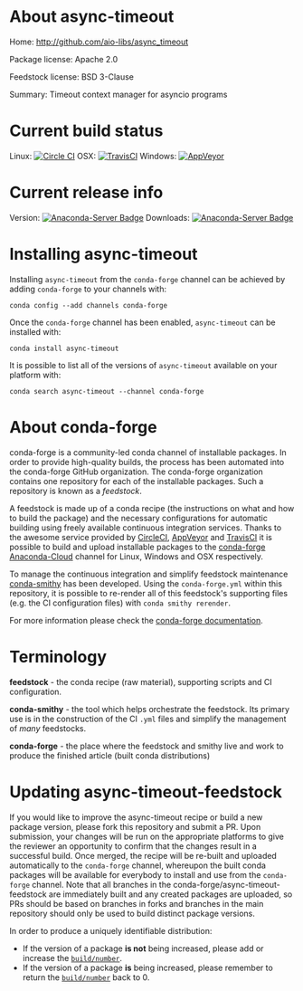 About async-timeout
===================

Home: http://github.com/aio-libs/async_timeout

Package license: Apache 2.0

Feedstock license: BSD 3-Clause

Summary: Timeout context manager for asyncio programs



Current build status
====================

Linux: [![Circle CI](https://circleci.com/gh/conda-forge/async-timeout-feedstock.svg?style=shield)](https://circleci.com/gh/conda-forge/async-timeout-feedstock)
OSX: [![TravisCI](https://travis-ci.org/conda-forge/async-timeout-feedstock.svg?branch=master)](https://travis-ci.org/conda-forge/async-timeout-feedstock)
Windows: [![AppVeyor](https://ci.appveyor.com/api/projects/status/github/conda-forge/async-timeout-feedstock?svg=True)](https://ci.appveyor.com/project/conda-forge/async-timeout-feedstock/branch/master)

Current release info
====================
Version: [![Anaconda-Server Badge](https://anaconda.org/conda-forge/async-timeout/badges/version.svg)](https://anaconda.org/conda-forge/async-timeout)
Downloads: [![Anaconda-Server Badge](https://anaconda.org/conda-forge/async-timeout/badges/downloads.svg)](https://anaconda.org/conda-forge/async-timeout)

Installing async-timeout
========================

Installing `async-timeout` from the `conda-forge` channel can be achieved by adding `conda-forge` to your channels with:

```
conda config --add channels conda-forge
```

Once the `conda-forge` channel has been enabled, `async-timeout` can be installed with:

```
conda install async-timeout
```

It is possible to list all of the versions of `async-timeout` available on your platform with:

```
conda search async-timeout --channel conda-forge
```


About conda-forge
=================

conda-forge is a community-led conda channel of installable packages.
In order to provide high-quality builds, the process has been automated into the
conda-forge GitHub organization. The conda-forge organization contains one repository
for each of the installable packages. Such a repository is known as a *feedstock*.

A feedstock is made up of a conda recipe (the instructions on what and how to build
the package) and the necessary configurations for automatic building using freely
available continuous integration services. Thanks to the awesome service provided by
[CircleCI](https://circleci.com/), [AppVeyor](http://www.appveyor.com/)
and [TravisCI](https://travis-ci.org/) it is possible to build and upload installable
packages to the [conda-forge](https://anaconda.org/conda-forge)
[Anaconda-Cloud](http://docs.anaconda.org/) channel for Linux, Windows and OSX respectively.

To manage the continuous integration and simplify feedstock maintenance
[conda-smithy](http://github.com/conda-forge/conda-smithy) has been developed.
Using the ``conda-forge.yml`` within this repository, it is possible to re-render all of
this feedstock's supporting files (e.g. the CI configuration files) with ``conda smithy rerender``.

For more information please check the [conda-forge documentation](https://conda-forge.org/docs/).

Terminology
===========

**feedstock** - the conda recipe (raw material), supporting scripts and CI configuration.

**conda-smithy** - the tool which helps orchestrate the feedstock.
                   Its primary use is in the construction of the CI ``.yml`` files
                   and simplify the management of *many* feedstocks.

**conda-forge** - the place where the feedstock and smithy live and work to
                  produce the finished article (built conda distributions)


Updating async-timeout-feedstock
================================

If you would like to improve the async-timeout recipe or build a new
package version, please fork this repository and submit a PR. Upon submission,
your changes will be run on the appropriate platforms to give the reviewer an
opportunity to confirm that the changes result in a successful build. Once
merged, the recipe will be re-built and uploaded automatically to the
`conda-forge` channel, whereupon the built conda packages will be available for
everybody to install and use from the `conda-forge` channel.
Note that all branches in the conda-forge/async-timeout-feedstock are
immediately built and any created packages are uploaded, so PRs should be based
on branches in forks and branches in the main repository should only be used to
build distinct package versions.

In order to produce a uniquely identifiable distribution:
 * If the version of a package **is not** being increased, please add or increase
   the [``build/number``](http://conda.pydata.org/docs/building/meta-yaml.html#build-number-and-string).
 * If the version of a package **is** being increased, please remember to return
   the [``build/number``](http://conda.pydata.org/docs/building/meta-yaml.html#build-number-and-string)
   back to 0.